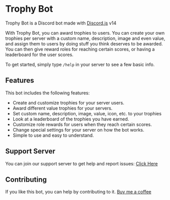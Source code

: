 # Trophy Bot
Trophy Bot is a Discord bot made with [Discord.js](https://github.com/discordjs/discord.js) v14

With Trophy Bot, you can award trophies to users. You can create your own trophies per server with a custom name, description, image and even value, and assign them to users by doing stuff you think deserves to be awarded.
You can then give reward roles for reaching certain scores, or having a leaderboard for the user scores.

To get started, simply type `/help` in your server to see a few basic info.

## Features
This bot includes the following features:
* Create and customize trophies for your server users.
* Award different value trophies for your servers.
* Set custom name, description, image, value, icon, etc. to your trophies
* Look at a leaderboard of the trophies you have earned.
* Customize role rewards for users when they reach certain scores.
* Change special settings for your server on how the bot works.
* Simple to use and easy to understand.

## Support Server
You can join our support server to get help and report issues:
[Click Here](https://discord.gg/kNmgU44xgU)

## Contributing
If you like this bot, you can help by contributing to it.
[Buy me a coffee](https://ko-fi.com/antikore)
